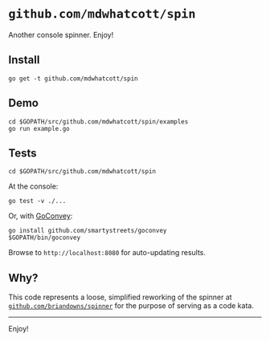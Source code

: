 # `github.com/mdwhatcott/spin`

Another console spinner. Enjoy!

## Install

    go get -t github.com/mdwhatcott/spin

## Demo

    cd $GOPATH/src/github.com/mdwhatcott/spin/examples
    go run example.go

## Tests

    cd $GOPATH/src/github.com/mdwhatcott/spin

At the console:

    go test -v ./...

Or, with [GoConvey](goconvey.co):

    go install github.com/smartystreets/goconvey
    $GOPATH/bin/goconvey

Browse to `http://localhost:8080` for auto-updating results.

## Why?

This code represents a loose, simplified reworking of the spinner at [`github.com/briandowns/spinner`](github.com/briandowns/spinner) for the purpose of serving as a code kata.


-----------------


Enjoy!
